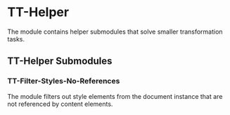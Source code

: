 # TT-Helper  
The module contains helper submodules that solve smaller transformation tasks. 

## TT-Helper Submodules

### TT-Filter-Styles-No-References
The module filters out style elements from the document instance that are not referenced by content elements.
